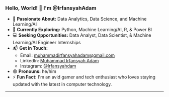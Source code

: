 
### Hello, World! 👋 I'm @IrfansyahAdam

- 👀 **Passionate About:** Data Analytics, Data Science, and Machine Learning/AI
- 🌱 **Currently Exploring:** Python, Machine Learning/AI, R, & Power BI
- 💻 **Seeking Opportunities:** Data Analyst, Data Scientist, & Machine Learning/AI Engineer Internships
- 📬 **Get in Touch:**
  - Email: [muhammadirfansyahadam@gmail.com](mailto:muhammadirfansyahadam@gmail.com)
  - LinkedIn: [Muhammad Irfansyah Adam](https://www.linkedin.com/in/Muhammad-Irfansyah-Adam)
  - Instagram: [@Irfansyahdam](https://www.instagram.com/Irfansyahdam)
- 😄 **Pronouns:** he/him
- ⚡ **Fun Fact:** I'm an avid gamer and tech enthusiast who loves staying updated with the latest in computer technology.

---



<!---
IrfansyahAdam/IrfansyahAdam is a ✨ special ✨ repository because its `README.md` (this file) appears on your GitHub profile.
You can click the Preview link to take a look at your changes.
--->
